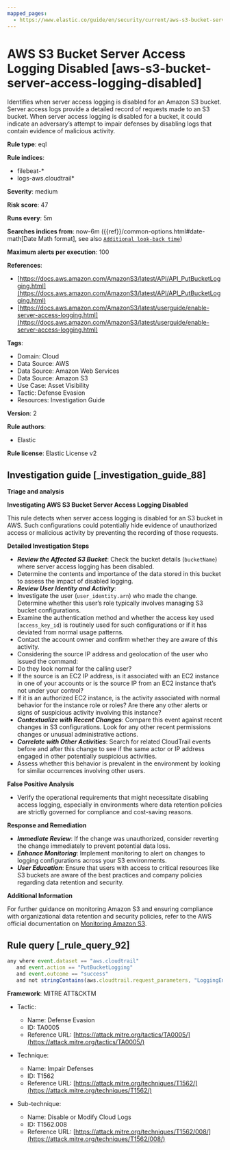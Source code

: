 ```yaml
---
mapped_pages:
  - https://www.elastic.co/guide/en/security/current/aws-s3-bucket-server-access-logging-disabled.html
---
```


# AWS S3 Bucket Server Access Logging Disabled [aws-s3-bucket-server-access-logging-disabled]

Identifies when server access logging is disabled for an Amazon S3 bucket. Server access logs provide a detailed record of requests made to an S3 bucket. When server access logging is disabled for a bucket, it could indicate an adversary’s attempt to impair defenses by disabling logs that contain evidence of malicious activity.

**Rule type**: eql

**Rule indices**:

* filebeat-*
* logs-aws.cloudtrail*

**Severity**: medium

**Risk score**: 47

**Runs every**: 5m

**Searches indices from**: now-6m ({{ref}}/common-options.html#date-math[Date Math format], see also [`Additional look-back time`](docs-content://solutions/security/detect-and-alert/create-detection-rule.md#rule-schedule))

**Maximum alerts per execution**: 100

**References**:

* [https://docs.aws.amazon.com/AmazonS3/latest/API/API_PutBucketLogging.html](https://docs.aws.amazon.com/AmazonS3/latest/API/API_PutBucketLogging.html)
* [https://docs.aws.amazon.com/AmazonS3/latest/userguide/enable-server-access-logging.html](https://docs.aws.amazon.com/AmazonS3/latest/userguide/enable-server-access-logging.html)

**Tags**:

* Domain: Cloud
* Data Source: AWS
* Data Source: Amazon Web Services
* Data Source: Amazon S3
* Use Case: Asset Visibility
* Tactic: Defense Evasion
* Resources: Investigation Guide

**Version**: 2

**Rule authors**:

* Elastic

**Rule license**: Elastic License v2

## Investigation guide [_investigation_guide_88]

**Triage and analysis**

**Investigating AWS S3 Bucket Server Access Logging Disabled**

This rule detects when server access logging is disabled for an S3 bucket in AWS. Such configurations could potentially hide evidence of unauthorized access or malicious activity by preventing the recording of those requests.

**Detailed Investigation Steps**

* ***Review the Affected S3 Bucket***: Check the bucket details (`bucketName`) where server access logging has been disabled.
* Determine the contents and importance of the data stored in this bucket to assess the impact of disabled logging.
* ***Review User Identity and Activity***:
* Investigate the user (`user_identity.arn`) who made the change. Determine whether this user’s role typically involves managing S3 bucket configurations.
* Examine the authentication method and whether the access key used (`access_key_id`) is routinely used for such configurations or if it has deviated from normal usage patterns.
* Contact the account owner and confirm whether they are aware of this activity.
* Considering the source IP address and geolocation of the user who issued the command:
* Do they look normal for the calling user?
* If the source is an EC2 IP address, is it associated with an EC2 instance in one of your accounts or is the source IP from an EC2 instance that’s not under your control?
* If it is an authorized EC2 instance, is the activity associated with normal behavior for the instance role or roles? Are there any other alerts or signs of suspicious activity involving this instance?
* ***Contextualize with Recent Changes***: Compare this event against recent changes in S3 configurations. Look for any other recent permissions changes or unusual administrative actions.
* ***Correlate with Other Activities***: Search for related CloudTrail events before and after this change to see if the same actor or IP address engaged in other potentially suspicious activities.
* Assess whether this behavior is prevalent in the environment by looking for similar occurrences involving other users.

**False Positive Analysis**

* Verify the operational requirements that might necessitate disabling access logging, especially in environments where data retention policies are strictly governed for compliance and cost-saving reasons.

**Response and Remediation**

* ***Immediate Review***: If the change was unauthorized, consider reverting the change immediately to prevent potential data loss.
* ***Enhance Monitoring***: Implement monitoring to alert on changes to logging configurations across your S3 environments.
* ***User Education***: Ensure that users with access to critical resources like S3 buckets are aware of the best practices and company policies regarding data retention and security.

**Additional Information**

For further guidance on monitoring Amazon S3 and ensuring compliance with organizational data retention and security policies, refer to the AWS official documentation on [Monitoring Amazon S3](https://docs.aws.amazon.com/AmazonS3/latest/userguide/monitoring-overview.html).


## Rule query [_rule_query_92]

```js
any where event.dataset == "aws.cloudtrail"
   and event.action == "PutBucketLogging"
   and event.outcome == "success"
   and not stringContains(aws.cloudtrail.request_parameters, "LoggingEnabled")
```

**Framework**: MITRE ATT&CKTM

* Tactic:

    * Name: Defense Evasion
    * ID: TA0005
    * Reference URL: [https://attack.mitre.org/tactics/TA0005/](https://attack.mitre.org/tactics/TA0005/)

* Technique:

    * Name: Impair Defenses
    * ID: T1562
    * Reference URL: [https://attack.mitre.org/techniques/T1562/](https://attack.mitre.org/techniques/T1562/)

* Sub-technique:

    * Name: Disable or Modify Cloud Logs
    * ID: T1562.008
    * Reference URL: [https://attack.mitre.org/techniques/T1562/008/](https://attack.mitre.org/techniques/T1562/008/)



